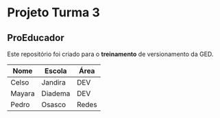 # Projeto Turma 3

## ProEducador

Este repositório foi criado para o **treinamento** de versionamento da GED.

|Nome        |Escola               |Área |
|------------|---------------------|-----|
|Celso|Jandira|DEV|
|Mayara|Diadema|DEV|
|Pedro|Osasco|Redes|

